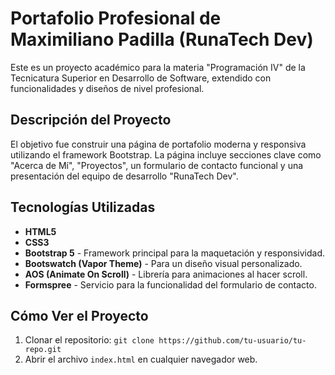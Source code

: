 # Portafolio Profesional de Maximiliano Padilla (RunaTech Dev)

Este es un proyecto académico para la materia "Programación IV" de la Tecnicatura Superior en Desarrollo de Software, extendido con funcionalidades y diseños de nivel profesional.

## Descripción del Proyecto

El objetivo fue construir una página de portafolio moderna y responsiva utilizando el framework Bootstrap. La página incluye secciones clave como "Acerca de Mí", "Proyectos", un formulario de contacto funcional y una presentación del equipo de desarrollo "RunaTech Dev".

## Tecnologías Utilizadas

* **HTML5**
* **CSS3**
* **Bootstrap 5** - Framework principal para la maquetación y responsividad.
* **Bootswatch (Vapor Theme)** - Para un diseño visual personalizado.
* **AOS (Animate On Scroll)** - Librería para animaciones al hacer scroll.
* **Formspree** - Servicio para la funcionalidad del formulario de contacto.

## Cómo Ver el Proyecto

1.  Clonar el repositorio: `git clone https://github.com/tu-usuario/tu-repo.git`
2.  Abrir el archivo `index.html` en cualquier navegador web.